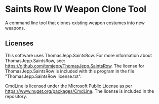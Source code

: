 # Saints Row IV Weapon Clone Tool
A command line tool that clones existing weapon costumes into new weapons.
 
## Licenses
This software uses ThomasJepp.SaintsRow.
For more information about ThomasJepp.SaintsRow, see: https://github.com/tomjepp/ThomasJepp.SaintsRow.
The license for ThomasJepp.SaintsRow is included with this program in the file "ThomasJepp.SaintsRow license.txt".

CmdLine is licensed under the Microsoft Public License as per https://www.nuget.org/packages/CmdLine. The license is included in the repository.

